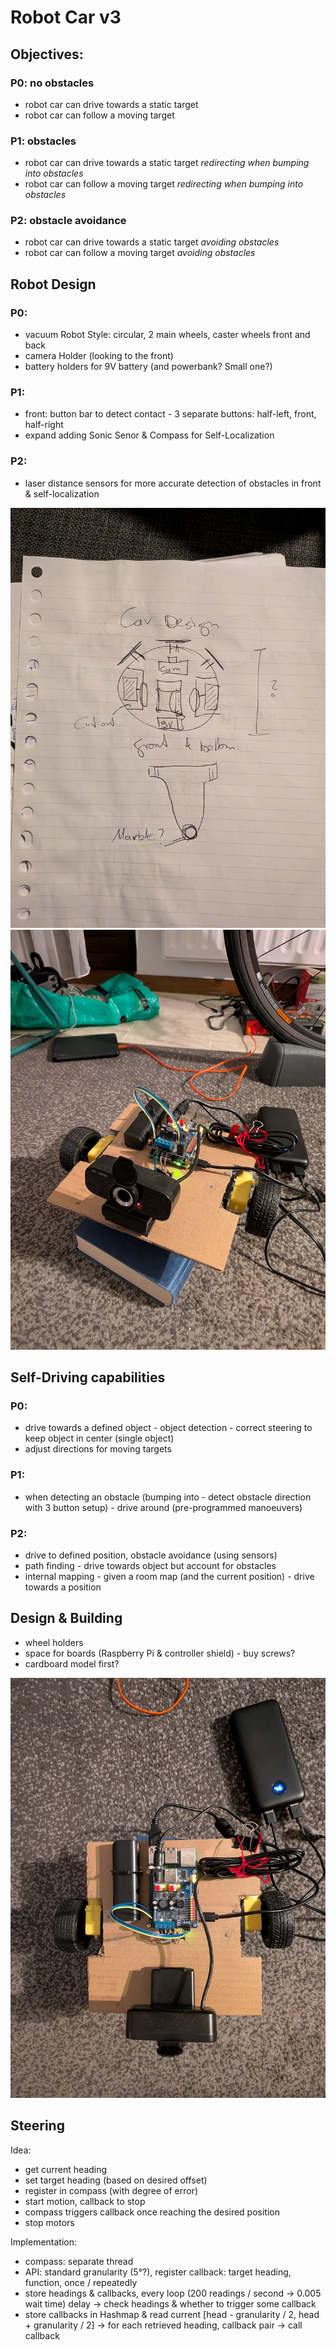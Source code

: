 # Robot Car v3

## Objectives:
### P0: no obstacles
* robot car can drive towards a static target
* robot car can follow a moving target
### P1: obstacles
* robot car can drive towards a static target *redirecting when bumping into obstacles*
* robot car can follow a moving target *redirecting when bumping into obstacles*
### P2: obstacle avoidance
* robot car can drive towards a static target *avoiding obstacles*
* robot car can follow a moving target *avoiding obstacles*

## Robot Design
### P0:
* vacuum Robot Style: circular, 2 main wheels, caster wheels front and back
* camera Holder (looking to the front)
* battery holders for 9V battery (and powerbank? Small one?)
### P1:
* front: button bar to detect contact - 3 separate buttons: half-left, front, half-right
* expand adding Sonic Senor & Compass for Self-Localization
### P2:
* laser distance sensors for more accurate detection of obstacles in front & self-localization

![](./sketch.jpg)
![](./car1.jpg)

## Self-Driving capabilities
### P0:
* drive towards a defined object - object detection - correct steering to keep object in center (single object)
* adjust directions for moving targets
### P1:
* when detecting an obstacle (bumping into - detect obstacle direction with 3 button setup) - drive around (pre-programmed manoeuvers)
### P2:
* drive to defined position, obstacle avoidance (using sensors)
* path finding - drive towards object but account for obstacles
* internal mapping - given a room map (and the current position) - drive towards a position

## Design & Building
* wheel holders
* space for boards (Raspberry Pi & controller shield) - buy screws?
* cardboard model first?

![](./car1top.jpg)

## Steering
Idea:
* get current heading
* set target heading (based on desired offset)
 * register in compass (with degree of error)
* start motion, callback to stop
* compass triggers callback once reaching the desired position
 * stop motors

Implementation:
* compass: separate thread
 * API: standard granularity (5°?), register callback: target heading, function, once / repeatedly
 * store headings & callbacks, every loop (200 readings / second -> 0.005 wait time) delay -> check headings & whether to trigger some callback
  * store callbacks in Hashmap & read current [head - granularity / 2, head + granularity / 2] -> for each retrieved heading, callback pair -> call callback